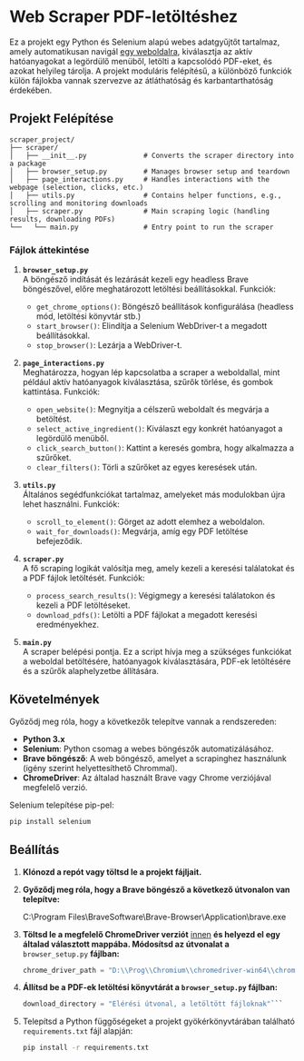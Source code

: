 # Web Scraper PDF-letöltéshez

Ez a projekt egy Python és Selenium alapú webes adatgyűjtőt tartalmaz, amely automatikusan navigál [egy weboldalra](https://novenyvedoszer.nebih.gov.hu/engedelykereso/kereso), kiválasztja az aktív hatóanyagokat a legördülő menüből, letölti a kapcsolódó PDF-eket, és azokat helyileg tárolja. A projekt moduláris felépítésű, a különböző funkciók külön fájlokba vannak szervezve az átláthatóság és karbantarthatóság érdekében.

## Projekt Felépítése

```
scraper_project/
├── scraper/
│   ├── __init__.py              # Converts the scraper directory into a package
│   ├── browser_setup.py         # Manages browser setup and teardown
│   ├── page_interactions.py     # Handles interactions with the webpage (selection, clicks, etc.)
│   ├── utils.py                 # Contains helper functions, e.g., scrolling and monitoring downloads
│   ├── scraper.py               # Main scraping logic (handling results, downloading PDFs)
└──   └── main.py                # Entry point to run the scraper

```
### Fájlok áttekintése

1. **`browser_setup.py`**  
   A böngésző indítását és lezárását kezeli egy headless Brave böngészővel, előre meghatározott letöltési beállításokkal. Funkciók:
   - `get_chrome_options()`: Böngésző beállítások konfigurálása (headless mód, letöltési könyvtár stb.)
   - `start_browser()`: Elindítja a Selenium WebDriver-t a megadott beállításokkal.
   - `stop_browser()`: Lezárja a WebDriver-t.

2. **`page_interactions.py`**  
   Meghatározza, hogyan lép kapcsolatba a scraper a weboldallal, mint például aktív hatóanyagok kiválasztása, szűrők törlése, és gombok kattintása. Funkciók:
   - `open_website()`: Megnyitja a célszerű weboldalt és megvárja a betöltést.
   - `select_active_ingredient()`: Kiválaszt egy konkrét hatóanyagot a legördülő menüből.
   - `click_search_button()`: Kattint a keresés gombra, hogy alkalmazza a szűrőket.
   - `clear_filters()`: Törli a szűrőket az egyes keresések után.

3. **`utils.py`**  
   Általános segédfunkciókat tartalmaz, amelyeket más modulokban újra lehet használni. Funkciók:
   - `scroll_to_element()`: Görget az adott elemhez a weboldalon.
   - `wait_for_downloads()`: Megvárja, amíg egy PDF letöltése befejeződik.

4. **`scraper.py`**  
   A fő scraping logikát valósítja meg, amely kezeli a keresési találatokat és a PDF fájlok letöltését. Funkciók:
   - `process_search_results()`: Végigmegy a keresési találatokon és kezeli a PDF letöltéseket.
   - `download_pdfs()`: Letölti a PDF fájlokat a megadott keresési eredményekhez.

5. **`main.py`**  
   A scraper belépési pontja. Ez a script hívja meg a szükséges funkciókat a weboldal betöltésére, hatóanyagok kiválasztására, PDF-ek letöltésére és a szűrők alaphelyzetbe állítására.

## Követelmények

Győződj meg róla, hogy a következők telepítve vannak a rendszereden:

- **Python 3.x**
- **Selenium**: Python csomag a webes böngészők automatizálásához.
- **Brave böngésző**: A web böngésző, amelyet a scrapinghez használunk (igény szerint helyettesíthető Chrommal).
- **ChromeDriver**: Az általad használt Brave vagy Chrome verziójával megfelelő verzió.

Selenium telepítése pip-pel:
```bash
pip install selenium
```
## Beállítás

1. **Klónozd a repót vagy töltsd le a projekt fájljait.**

2. **Győződj meg róla, hogy a Brave böngésző a következő útvonalon van telepítve:**

   
   C:\\Program Files\\BraveSoftware\\Brave-Browser\\Application\\brave.exe

3. **Töltsd le a megfelelő ChromeDriver verziót** [innen](https://sites.google.com/a/chromium.org/chromedriver/downloads) **és helyezd el egy általad választott mappába. Módosítsd az útvonalat a** `browser_setup.py` **fájlban:**

   ```python
   chrome_driver_path = "D:\\Prog\\Chromium\\chromedriver-win64\\chromedriver.exe"

4. **Állítsd be a PDF-ek letöltési könyvtárát a `browser_setup.py` fájlban:**
    ```python
   download_directory = "Elérési útvonal, a letöltött fájloknak"```
   ```
5. Telepítsd a Python függőségeket a projekt gyökérkönyvtárában található `requirements.txt` fájl alapján:

   ```bash
   pip install -r requirements.txt
   ```
   
